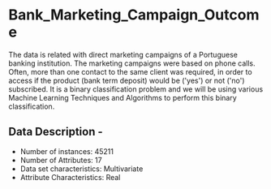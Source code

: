 # Bank_Marketing_Campaign_Outcome

The data is related with direct marketing campaigns of a Portuguese banking institution. 
The marketing campaigns were based on phone calls. Often, more than one contact to the same client was required, 
in order to access if the product (bank term deposit) would be ('yes') or not ('no') subscribed. It is a binary classification problem
and we will be using various Machine Learning Techniques and Algorithms to perform this binary classification.


## Data Description - 
* Number of instances: 45211
* Number of Attributes: 17
* Data set characteristics: Multivariate
* Attribute Characteristics: Real

